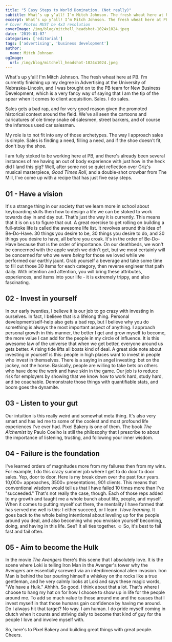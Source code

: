 ```yaml
---
title: "5 Easy Steps to World Domination. (Not really)"
subtitle: What’s up y’all! I’m Mitch Johnson. The fresh wheat here at PB.
excerpt: What’s up y’all! I’m Mitch Johnson. The fresh wheat here at PB.
# Cover Photos MUST be 4x3 resolution
coverImage: /img/blog/mitchell_headshot-1024x1024.jpeg
date: '2019-01-07'
categories: ['editorial']
tags: ['advertising', 'business development']
author:
  name: Mitch Johnson
ogImage:
  url: /img/blog/mitchell_headshot-1024x1024.jpeg
---
```

What's up y'all! I'm Mitch Johnson. The fresh wheat here at PB. I'm currently finishing up my degree in Advertising at the University of Nebraska-Lincoln, and I was brought on to the PB team for New Business Development, which is a very fancy way of saying that I am the tip of the spear when it comes to client acquisition. Sales. I do sales.

Sales gets a bad rap, and for very good reason given the promoted historical context around the field. We've all seen the cartoons and caricatures of ole timey snake oil salesmen, street barkers, and of course the infamous used car salesman.

My role is to not fit into any of those archetypes. The way I approach sales is simple. Sales is finding a need, filling a need, and if the shoe doesn't fit, don't buy the shoe.

I am fully stoked to be working here at PB, and there's already been several instances of me having an out of body experience with just how in the heck did I land this gig? Well, after some not so quiet reflection over Griz's musical masterpiece, *Good Times Roll*, and a double-shot crowbar from The Mill, I've come up with a recipe that has just five easy steps.

01 - Have a vision
------------------

It's a strange thing in our society that we learn more in school about keyboarding skills then how to design a life we can be stoked to work towards day in and day out. That's just the way it is currently. This means that it is on us to figure that out. A great exercise to get rolling on building a full-stoke life is called the awesome life list. It revolves around this idea of Be-Do-Have. 30 things you desire to be, 30 things you desire to do, and 30 things you desire to have, all before you croak. It's in the order of Be-Do-Have because that is the order of importance. On our deathbeds, we won't be concerned with the apple watch we didn't get, but we most certainly will be concerned for who we were *being* for those we loved while we performed our earthly jaunt. Grab yourself a beverage and take some time to fill out those 30 items for each category, then reverse engineer that path daily. With intention and attention, you will bring these attributes, experiences, and items into your life - it is extremely trippy, and also fascinating.

02 - Invest in yourself
-----------------------

In our early twenties, I believe it is our job to go crazy with investing in ourselves. In fact, I believe that is a lifelong thing. Personal development/self-help also gets a bad rep, but I believe why you do something is always the most important aspect of anything. I approach personal growth in this manner, the better I get and grow myself to become, the more value I can add for the people in my circle of influence. It is this awesome law of the universe that when we get better, everyone around us gets better. A rising tide lifts all boats kind of deal. A great side note about investing in yourself is this: people in high places want to invest in people who invest in themselves. There is a saying in angel investing: bet on the jockey, not the horse. Basically, people are willing to take bets on others who have done the work and have skin in the game. Our job is to reduce risk for employers by showing that we know how to work hard, study hard, and be coachable. Demonstrate those things with quantifiable stats, and boom goes the dynamite.

03 - Listen to your gut
-----------------------

Our intuition is this really weird and somewhat meta thing. It's also very smart and has led me to some of the coolest and most profound life experiences I've ever had. Pixel Bakery is one of them. The book *The Alchemist* by Paulo Coelho is still the philosophy that I prescribe to about the importance of listening, trusting, and following your inner wisdom.

04 - Failure is the foundation
------------------------------

I've learned orders of magnitudes more from my failures then from my wins. For example, I do this crazy summer job where I get to do door to door sales. Yep, door to door. Here is my break down over the past four years. 10,000+ approaches, 3500+ presentations, 901 clients. This means that conventional wisdom would tell us that I have failed 10 times more than I've "succeeded." That's not really the case, though. Each of those reps added to my growth and taught me a whole bunch about life, people, and myself. When it comes to putting myself out there, the mentality I have formed that has served me well is this: I either succeed, or I learn. *I love learning*. It goes back to the whole being intentional about leveling up for the people around you deal, and also becoming who you envision yourself becoming, doing, and having in this life. See? It all ties together. ☺ So, it's best to fail fast and fail often.

05 - Aim to become the Hulk
---------------------------

In the movie *The Avengers* there's this scene that I absolutely love. It is the scene where Loki is telling Iron Man in the Avenger's tower why the Avengers are essentially screwed via an interdimensional alien invasion. Iron Man is behind the bar pouring himself a whiskey on the rocks like a true gentleman, and he very calmly looks at Loki and says these magic words, "We have a Hulk." Ahhhh. So good. I think about that a lot. That's where I choose to hang my hat on for how I choose to show up in life for the people around me. To add so much value to those around me and the causes that I invest myself in that those humans gain confidence by having me around. Do I always hit that target? No way. I am human. I do pride myself coming in clutch when it counts and striving daily to become that kind of guy for the people I love and involve myself with.

So, here's to Pixel Bakery and building great things with great people. Cheers.